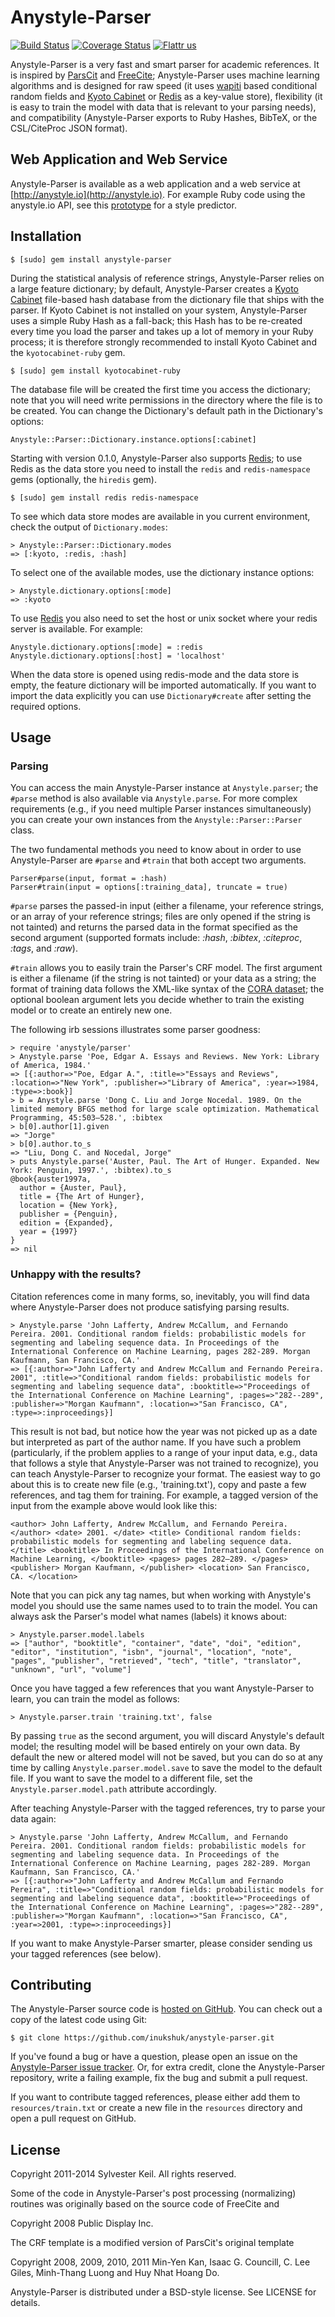 Anystyle-Parser
===============
[![Build Status](https://travis-ci.org/inukshuk/anystyle-parser.png?branch=master)](https://travis-ci.org/inukshuk/anystyle-parser)
[![Coverage Status](https://coveralls.io/repos/inukshuk/anystyle-parser/badge.png)](https://coveralls.io/r/inukshuk/anystyle-parser)
[![Flattr us](http://api.flattr.com/button/flattr-badge-large.png)](https://flattr.com/submit/auto?user_id=inukshuk&url=https://github.com/inukshuk/anystyle-parser&title=AnyStyle.io&language=en_GB&tags=github&category=software)

Anystyle-Parser is a very fast and smart parser for academic references. It
is inspired by [ParsCit](http://aye.comp.nus.edu.sg/parsCit/) and
[FreeCite](http://freecite.library.brown.edu/); Anystyle-Parser uses machine
learning algorithms and is designed
for raw speed (it uses [wapiti](https://github.com/inukshuk/wapiti-ruby) based
conditional random fields and [Kyoto Cabinet](http://fallabs.com/kyotocabinet/)
or [Redis](http://redis.io) as a key-value store), flexibility (it is easy to
train the model with data that is relevant to your parsing needs), and
compatibility (Anystyle-Parser exports to Ruby Hashes, BibTeX, or the
CSL/CiteProc JSON format).

Web Application and Web Service
-------------------------------
Anystyle-Parser is available as a web application and a web service at
[http://anystyle.io](http://anystyle.io). For example Ruby code using
the anystyle.io API, see this [prototype](https://gist.github.com/inukshuk/f1d47aeab1f778bca8ce)
for a style predictor.

Installation
------------

    $ [sudo] gem install anystyle-parser

During the statistical analysis of reference strings, Anystyle-Parser relies
on a large feature dictionary; by default, Anystyle-Parser creates a
[Kyoto Cabinet](http://fallabs.com/kyotocabinet/) file-based hash database
from the dictionary file that ships with the parser. If Kyoto Cabinet is
not installed on your system, Anystyle-Parser uses a simple Ruby Hash as a
fall-back; this Hash has to be re-created every time you load the parser
and takes up a lot of memory in your Ruby process; it is therefore strongly
recommended to install Kyoto Cabinet and the `kyotocabinet-ruby` gem.

    $ [sudo] gem install kyotocabinet-ruby

The database file will be created the first time you access the dictionary;
note that you will need write permissions in the directory where the file
is to be created. You can change the Dictionary's default path in the
Dictionary's options:

    Anystyle::Parser::Dictionary.instance.options[:cabinet]

Starting with version 0.1.0, Anystyle-Parser also supports
[Redis](http://redis.io); to use Redis as the data store you need to install
the `redis` and `redis-namespace` gems (optionally, the `hiredis` gem).

    $ [sudo] gem install redis redis-namespace

To see which data store modes are available in you current environment,
check the output of `Dictionary.modes`:

    > Anystyle::Parser::Dictionary.modes
    => [:kyoto, :redis, :hash]

To select one of the available modes, use the dictionary instance options:

    > Anystyle.dictionary.options[:mode]
    => :kyoto

To use [Redis](http://redis.io) you also need to set the host or unix socket
where your redis server is available. For example:

    Anystyle.dictionary.options[:mode] = :redis
    Anystyle.dictionary.options[:host] = 'localhost'

When the data store is opened using redis-mode and the data store is empty,
the feature dictionary will be imported automatically. If you want to import
the data explicitly you can use `Dictionary#create` after setting the
required options.


Usage
-----

### Parsing

You can access the main Anystyle-Parser instance at `Anystyle.parser`;
the `#parse` method is also available via `Anystyle.parse`. For more complex
requirements (e.g., if you need multiple Parser instances simultaneously) you
can create your own instances from the `Anystyle::Parser::Parser` class.

The two fundamental methods you need to know about in order to use
Anystyle-Parser are `#parse` and `#train` that both accept two arguments.

    Parser#parse(input, format = :hash)
    Parser#train(input = options[:training_data], truncate = true)

`#parse` parses the passed-in input (either a filename, your reference strings,
or an array of your reference strings; files are only opened if the string is
not tainted) and returns the parsed data in the
format specified as the second argument (supported formats include: *:hash*,
*:bibtex*, *:citeproc*, *:tags*, and *:raw*).

`#train` allows you to easily train the Parser's CRF model. The first argument
is either a filename (if the string is not tainted) or your data as a string;
the format of training data
follows the XML-like syntax of the
[CORA dataset](http://www.cs.umass.edu/~mccallum/data/cora-ie.tar.gz); the
optional boolean argument lets you decide whether to train the existing
model or to create an entirely new one.

The following irb sessions illustrates some parser goodness:

    > require 'anystyle/parser'
    > Anystyle.parse 'Poe, Edgar A. Essays and Reviews. New York: Library of America, 1984.'
    => [{:author=>"Poe, Edgar A.", :title=>"Essays and Reviews", :location=>"New York", :publisher=>"Library of America", :year=>1984, :type=>:book}]
    > b = Anystyle.parse 'Dong C. Liu and Jorge Nocedal. 1989. On the limited memory BFGS method for large scale optimization. Mathematical Programming, 45:503–528.', :bibtex
    > b[0].author[1].given
    => "Jorge"
    > b[0].author.to_s
    => "Liu, Dong C. and Nocedal, Jorge"
    > puts Anystyle.parse('Auster, Paul. The Art of Hunger. Expanded. New York: Penguin, 1997.', :bibtex).to_s
    @book{auster1997a,
      author = {Auster, Paul},
      title = {The Art of Hunger},
      location = {New York},
      publisher = {Penguin},
      edition = {Expanded},
      year = {1997}
    }
    => nil

### Unhappy with the results?

Citation references come in many forms, so, inevitably, you will find data
where Anystyle-Parser does not produce satisfying parsing results.

    > Anystyle.parse 'John Lafferty, Andrew McCallum, and Fernando Pereira. 2001. Conditional random fields: probabilistic models for segmenting and labeling sequence data. In Proceedings of the International Conference on Machine Learning, pages 282-289. Morgan Kaufmann, San Francisco, CA.'
    => [{:author=>"John Lafferty and Andrew McCallum and Fernando Pereira. 2001", :title=>"Conditional random fields: probabilistic models for segmenting and labeling sequence data", :booktitle=>"Proceedings of the International Conference on Machine Learning", :pages=>"282--289", :publisher=>"Morgan Kaufmann", :location=>"San Francisco, CA", :type=>:inproceedings}]

This result is not bad, but notice how the year was not picked up as a date
but interpreted as part of the author name. If you have such a problem
(particularly, if the problem applies to a range of your input data, e.g.,
data that follows a style that Anystyle-Parser was not trained to recognize),
you can teach Anystyle-Parser to recognize your format. The easiest way to
go about this is to create new file (e.g., 'training.txt'), copy and paste a
few references, and tag them for training. For example, a tagged version of
the input from the example above would look like this:

    <author> John Lafferty, Andrew McCallum, and Fernando Pereira. </author> <date> 2001. </date> <title> Conditional random fields: probabilistic models for segmenting and labeling sequence data. </title> <booktitle> In Proceedings of the International Conference on Machine Learning, </booktitle> <pages> pages 282–289. </pages> <publisher> Morgan Kaufmann, </publisher> <location> San Francisco, CA. </location>

Note that you can pick any tag names, but when working with Anystyle's model
you should use the same names used to to train the model. You can always ask
the Parser's model what names (labels) it knows about:

    > Anystyle.parser.model.labels
    => ["author", "booktitle", "container", "date", "doi", "edition", "editor", "institution", "isbn", "journal", "location", "note", "pages", "publisher", "retrieved", "tech", "title", "translator", "unknown", "url", "volume"]

Once you have tagged a few references that you want Anystyle-Parser to learn,
you can train the model as follows:

    > Anystyle.parser.train 'training.txt', false

By passing `true` as the second argument, you will discard Anystyle's default
model; the resulting model will be based entirely on your own data. By default
the new or altered model will not be saved, but you can do so at any time
by calling `Anystyle.parser.model.save` to save the model to the default file.
If you want to save the model to a different file, set the
`Anystyle.parser.model.path` attribute accordingly.

After teaching Anystyle-Parser with the tagged references, try to parse your
data again:

    > Anystyle.parse 'John Lafferty, Andrew McCallum, and Fernando Pereira. 2001. Conditional random fields: probabilistic models for segmenting and labeling sequence data. In Proceedings of the International Conference on Machine Learning, pages 282-289. Morgan Kaufmann, San Francisco, CA.'
    => [{:author=>"John Lafferty and Andrew McCallum and Fernando Pereira", :title=>"Conditional random fields: probabilistic models for segmenting and labeling sequence data", :booktitle=>"Proceedings of the International Conference on Machine Learning", :pages=>"282--289", :publisher=>"Morgan Kaufmann", :location=>"San Francisco, CA", :year=>2001, :type=>:inproceedings}]

If you want to make Anystyle-Parser smarter, please consider sending us your
tagged references (see below).

Contributing
------------
The Anystyle-Parser source code is
[hosted on GitHub](http://github.com/inukshuk/anystyle-parser/).
You can check out a copy of the latest code using Git:

    $ git clone https://github.com/inukshuk/anystyle-parser.git

If you've found a bug or have a question, please open an issue on the
[Anystyle-Parser issue tracker](http://github.com/inukshuk/anystyle-parser/issues).
Or, for extra credit, clone the Anystyle-Parser repository, write a failing
example, fix the bug and submit a pull request.

If you want to contribute tagged references, please either add them to
`resources/train.txt` or create a new file in the `resources` directory
and open a pull request on GitHub.


License
-------
Copyright 2011-2014 Sylvester Keil. All rights reserved.

Some of the code in Anystyle-Parser's post processing (normalizing) routines
was originally based on the source code of FreeCite and

Copyright 2008 Public Display Inc.

The CRF template is a modified version of ParsCit's original template

Copyright 2008, 2009, 2010, 2011 Min-Yen Kan,
Isaac G. Councill, C. Lee Giles, Minh-Thang Luong and Huy Nhat Hoang
Do.

Anystyle-Parser is distributed under a BSD-style license. See LICENSE for details.
